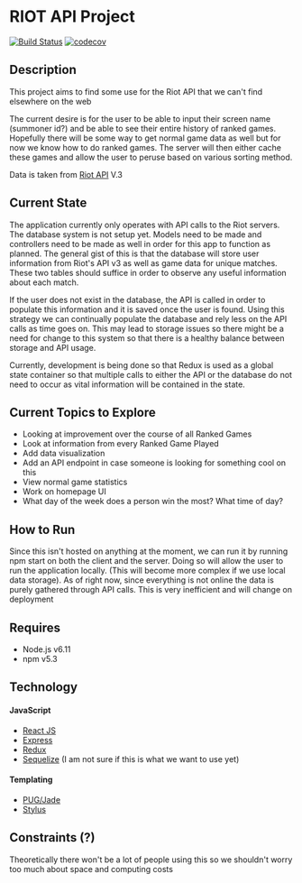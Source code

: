 # RIOT API Project

[![Build Status](https://travis-ci.org/JuiMin/Riot-API-Data.svg?branch=master)](https://travis-ci.org/JuiMin/Riot-API-Data)
[![codecov](https://codecov.io/gh/JuiMin/Riot-API-Data/branch/master/graph/badge.svg)](https://codecov.io/gh/JuiMin/Riot-API-Data)


## Description
This project aims to find some use for the Riot API that we can't find elsewhere on the web

The current desire is for the user to be able to input their screen name (summoner id?) and be able to see their
entire history of ranked games. Hopefully there will be some way to get normal game data as well but for now we know
how to do ranked games. The server will then either cache these games and allow the user to peruse based on various sorting
method.

Data is taken from [Riot API](https://developer.riotgames.com/) V.3

## Current State
The application currently only operates with API calls to the Riot servers. The database system is not setup yet. Models need to be made and controllers need to be made as well in order for this app to function as planned. The general gist of this is that the database will store user information from Riot's API v3 as well as game data for unique matches. These two tables should suffice in order to observe any useful information about each match.

If the user does not exist in the database, the API is called in order to populate this information and it is saved once the user is found. Using this strategy we can continually populate the database and rely less on the API calls as time goes on.
This may lead to storage issues so there might be a need for change to this system so that there is a healthy balance between storage and API usage.

Currently, development is being done so that Redux is used as a global state container so that multiple calls to either the API or the database do not need to occur as vital information will be contained in the state.


## Current Topics to Explore
- Looking at improvement over the course of all Ranked Games
- Look at information from every Ranked Game Played
- Add data visualization
- Add an API endpoint in case someone is looking for something cool on this
- View normal game statistics
- Work on homepage UI
- What day of the week does a person win the most? What time of day?

## How to Run
Since this isn't hosted on anything at the moment, we can run it by running npm start on both
the client and the server. Doing so will allow the user to run the application locally. (This
will become more complex if we use local data storage). As of right now, since everything is not online
the data is purely gathered through API calls. This is very inefficient and will change on deployment

## Requires
- Node.js v6.11
- npm v5.3

## Technology
#### JavaScript
- [React JS](https://facebook.github.io/react/)
- [Express](https://expressjs.com/)
- [Redux](http://redux.js.org/)
- [Sequelize](http://docs.sequelizejs.com/) (I am not sure if this is what we want to use yet)

#### Templating
- [PUG/Jade](https://pugjs.org/api/getting-started.html)
- [Stylus](http://stylus-lang.com/)


## Constraints (?)
Theoretically there won't be a lot of people using this so we shouldn't worry too much about space and computing costs
